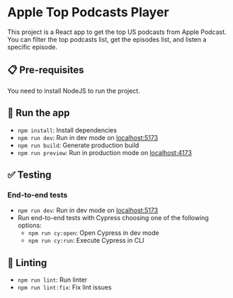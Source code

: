 # Apple Top Podcasts Player

This project is a React app to get the top US podcasts from Apple Podcast. You can filter the top podcasts list, get the episodes list, and listen a specific episode.

## 📋 Pre-requisites

You need to install NodeJS to run the project.


## 🚀 Run the app

- `npm install`: Install dependencies
- `npm run dev`: Run in dev mode on [localhost:5173](http://localhost:5173/)
- `npm run build`: Generate production build
- `npm run preview`: Run in production mode on [localhost:4173](http://localhost:4173/)


## ✅ Testing

### End-to-end tests

- `npm run dev`: Run in dev mode on [localhost:5173](http://localhost:5173/)
- Run end-to-end tests with Cypress choosing one of the following options:
  - `npm run cy:open`: Open Cypress in dev mode
  - `npm run cy:run`: Execute Cypress in CLI

## 🔦 Linting

- `npm run lint`: Run linter
- `npm run lint:fix`: Fix lint issues